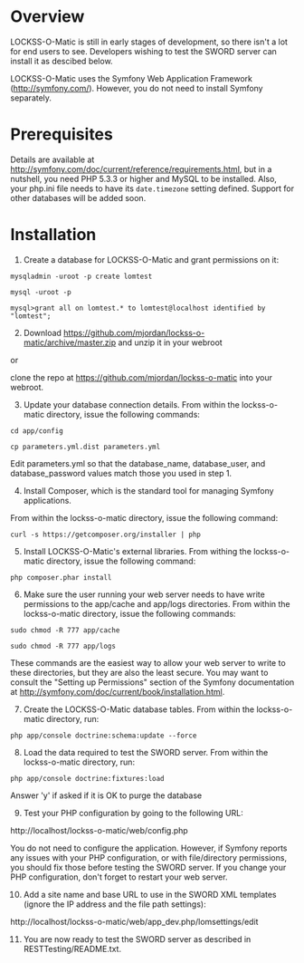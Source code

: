 Overview
========

LOCKSS-O-Matic is still in early stages of development, so there isn't a lot for end users to see. Developers wishing to test the SWORD server can install it as descibed below.

LOCKSS-O-Matic uses the Symfony Web Application Framework (http://symfony.com/). However, you do not need to install Symfony separately.

Prerequisites
=============

Details are available at http://symfony.com/doc/current/reference/requirements.html, but in a nutshell, you need PHP 5.3.3 or higher and MySQL to be installed. Also, your php.ini file needs to have its ```date.timezone``` setting defined. Support for other databases will be added soon.

Installation
============

1) Create a database for LOCKSS-O-Matic and grant permissions on it:

```mysqladmin -uroot -p create lomtest```

```mysql -uroot -p```

```mysql>grant all on lomtest.* to lomtest@localhost identified by "lomtest";```

2) Download https://github.com/mjordan/lockss-o-matic/archive/master.zip and unzip it in your webroot

or

clone the repo at https://github.com/mjordan/lockss-o-matic into your webroot.

3) Update your database connection details. From within the lockss-o-matic directory, issue the following commands:
  
  ```cd app/config```
  
  ```cp parameters.yml.dist parameters.yml```

Edit parameters.yml so that the database_name, database_user, and database_password values match those you used in step 1.

4) Install Composer, which is the standard tool for managing Symfony applications.

From within the lockss-o-matic directory, issue the following command:

```curl -s https://getcomposer.org/installer | php```

5) Install LOCKSS-O-Matic's external libraries. From withing the lockss-o-matic directory, issue the following command:

```php composer.phar install```

6) Make sure the user running your web server needs to have write permissions to the app/cache and app/logs directories. From within the lockss-o-matic directory, issue the following commands:

```sudo chmod -R 777 app/cache```

```sudo chmod -R 777 app/logs```

These commands are the easiest way to allow your web server to write to these directories, but they are also the least secure. You may want to consult the "Setting up Permissions" section of the Symfony documentation at http://symfony.com/doc/current/book/installation.html.


7) Create the LOCKSS-O-Matic database tables. From within the lockss-o-matic directory, run:

```php app/console doctrine:schema:update --force```

8) Load the data required to test the SWORD server. From within the lockss-o-matic directory, run:

```php app/console doctrine:fixtures:load```

Answer 'y' if asked if it is OK to purge the database

9) Test your PHP configuration by going to the following URL:

http://localhost/lockss-o-matic/web/config.php

You do not need to configure the application. However, if Symfony reports any issues with your PHP configuration, or with file/directory permissions, you should fix those before testing the SWORD server. If you change your PHP configuration, don't forget to restart your web server.

10) Add a site name and base URL to use in the SWORD XML templates (ignore the IP address and the file path settings):

http://localhost/lockss-o-matic/web/app_dev.php/lomsettings/edit

11) You are now ready to test the SWORD server as described in RESTTesting/README.txt.
